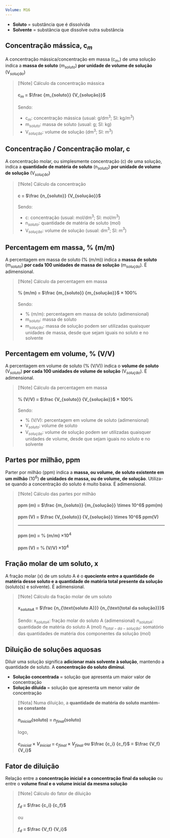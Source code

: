 ```yaml
---
Volume: M16
---
```

- **Soluto** = substância que é dissolvida
- **Solvente** = substância que dissolve outra substância
## Concentração mássica, c$_m$
A concentração mássica/concentração em massa (c$_m$,) de uma solução indica a **massa de soluto** (m$_{soluto}$) **por unidade de volume de solução** (V$_{solução}$)

>[!Note] Cálculo da concentração mássica
>#### c$_m$ = $\frac {m_{soluto}} {V_{solução}}$
>
>Sendo:
>- c$_m$: concentração mássica (usual: g/dm$^3$; SI: kg/m$^3$)
>- m$_{soluto}$: massa de soluto (usual: g; SI: kg)
>- V$_{solução}$: volume de solução (dm$^3$; SI: m$^3$)

## Concentração / Concentração molar, c
A concentração molar, ou simplesmente concentração (c) de uma solução, indica a **quantidade de matéria de soluto** (n$_{soluto}$) **por unidade de volume de solução** (V$_{solução}$)

>[!Note] Cálculo da concentração
>#### c = $\frac {n_{soluto}} {V_{solução}}$
>
>Sendo:
>- c: concentração (usual: mol/dm$^3$; SI: mol/m$^3$)
>- n$_{soluto}$: quantidade de matéria de soluto (mol)
>- V$_{solução}$: volume de solução (usual: dm$^3$; SI: m$^3$)

## Percentagem em massa, % (m/m)
A percentagem em massa de soluto (% (m/m)) indica a **massa de soluto** (m$_{soluto}$) **por cada 100 unidades de massa de solução** (m$_{solução}$).
É adimensional.

>[!Note] Cálculo da percentagem em massa
>#### % (m/m) = $\frac {m_{soluto}} {m_{solução}}$ $\times$ 100%
>
>Sendo:
>- % (m/m): percentagem em massa de soluto (adimensional)
>- m$_{soluto}$: massa de soluto 
>- m$_{solução}$: massa de solução
>podem ser utilizadas quaisquer unidades de massa, desde que sejam iguais no soluto e no solvente

## Percentagem em volume, % (V/V)
A percentagem em volume de soluto (% (V/V)) indica o **volume de soluto** (V$_{soluto}$) **por cada 100 unidades de volume de solução** (V$_{solução}$).
É adimensional.

>[!Note] Cálculo da percentagem em massa
>#### % (V/V) = $\frac {V_{soluto}} {V_{solução}}$ $\times$ 100%
>
>Sendo:
>- % (V/V): percentagem em volume de soluto (adimensional)
>- V$_{soluto}$: volume de soluto 
>- V$_{solução}$: volume de solução
>podem ser utilizadas quaisquer unidades de volume, desde que sejam iguais no soluto e no solvente

## Partes por milhão, ppm
Parter por milhão (ppm) indica a **massa, ou volume, de soluto existente em um milhão** (10$^6$) **de unidades de massa, ou de volume, de solução**.
Utiliza-se quando a concentração do soluto é muito baixa.
É adimensional.

>[!Note] Cálculo das partes por milhão
>#### ppm (m) = $\frac {m_{soluto}} {m_{solução}} \times 10^6$ ppm(m)
>#### ppm (V) = $\frac {V_{soluto}} {V_{solução}} \times 10^6$ ppm(V)
>---
>#### ppm (m) = % (m/m) $\times 10^4$
>#### ppm (V) = % (V/V) $\times 10^4$

## Fração molar de um soluto, x
A fração molar (x) de um soluto A é o **quociente entre a quantidade de matéria desse soluto e a quantidade de matéria total presente da solução** (soluto(s) e solvente).
É adimensional.


>[!Note] Cálculo da fração molar de um soluto
>#### x$_{soluto A}$ = $\frac {n_{\text{soluto A}}} {n_{\text{total da solução}}}$
>
>Sendo:
>x$_{soluto A}$: fração molar do soluto A (adimensional)
>$n_{soluto A}$: quantidade de matéria do soluto A (mol)
>$n_{total-da-solução}$: somatório das quantidades de matéria dos componentes da solução (mol)

## Diluição de soluções aquosas
Diluir uma solução significa **adicionar mais solvente à solução**, mantendo a quantidade de soluto.
A **concentração do soluto diminui**.

- **Solução concentrada** = solução que apresenta um maior valor de concentração
- **Solução diluída** = solução que apresenta um menor valor de concentração

>[!Nota]
>Numa diluição, a **quantidade de matéria do soluto mantém-se constante**
>#### $n_{inicial}$(soluto) = $n_{final}$(soluto)
>logo,
>#### $c_{inicial} \times V_{inicial}$ = $c_{final} \times V_{final}$   ou   $\frac {c_i} {c_f}$ = $\frac {V_f} {V_i}$  

## Fator de diluição
Relação entre a **concentração inicial e a concentração final da solução** ou entre o **volume final e o volume inicial da mesma solução**

>[!Note] Cálculo do fator de diluição
>#### $f_d$ = $\frac {c_i} {c_f}$
>ou
>#### $f_d$ = $\frac {V_f} {V_i}$

